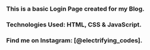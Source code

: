 ### This is a basic Login Page created for my Blog.

### Technologies Used: HTML, CSS & JavaScript.

### Find me on Instagram: [@electrifying_codes].

[Instagram]: https://www.instagram.com/electrifying_codes
